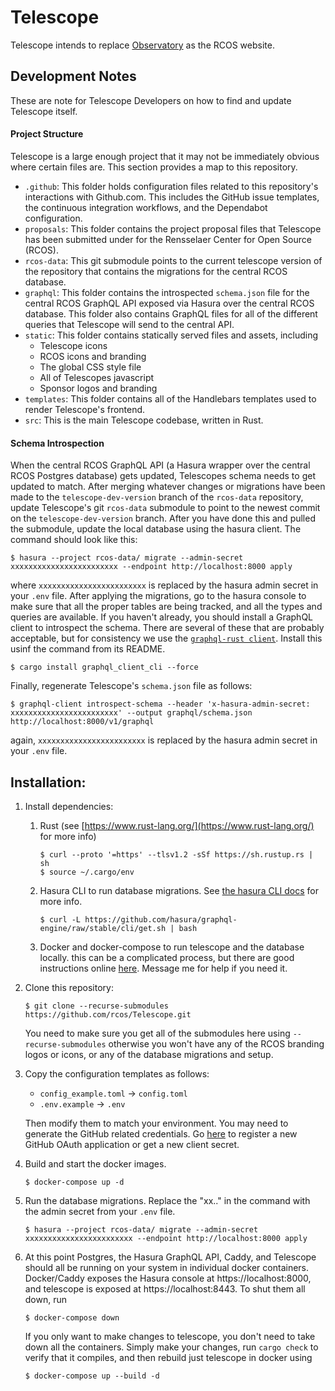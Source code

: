 # Telescope
Telescope intends to replace [Observatory](https://github.com/rcos/observatory-server) 
as the RCOS website.

## Development Notes
These are note for Telescope Developers on how to find and update Telescope 
itself.

#### Project Structure
Telescope is a large enough project that it may not be immediately obvious where
certain files are. This section provides a map to this repository.
- `.github`: This folder holds configuration files related to this repository's 
    interactions with Github.com. This includes the GitHub issue templates, the 
    continuous integration workflows, and the Dependabot configuration.
- `proposals`: This folder contains the project proposal files that Telescope has
    been submitted under for the Rensselaer Center for Open Source (RCOS).
- `rcos-data`: This git submodule points to the current telescope version of the
    repository that contains the migrations for the central RCOS database.  
- `graphql`: This folder contains the introspected `schema.json` file for the 
    central RCOS GraphQL API exposed via Hasura over the central RCOS database.
    This folder also contains GraphQL files for all of the different queries
    that Telescope will send to the central API.
- `static`: This folder contains statically served files and assets, including 
    - Telescope icons
    - RCOS icons and branding
    - The global CSS style file
    - All of Telescopes javascript
    - Sponsor logos and branding
- `templates`: This folder contains all of the Handlebars templates used to 
    render Telescope's frontend. 
- `src`: This is the main Telescope codebase, written in Rust.

#### Schema Introspection
When the central RCOS GraphQL API (a Hasura wrapper over the central RCOS Postgres database) 
gets updated, Telescopes schema needs to get updated to match. After merging whatever changes
or migrations have been made to the `telescope-dev-version` branch of the `rcos-data` repository,
update Telescope's git `rcos-data` submodule to point to the newest commit on the 
`telescope-dev-version` branch. After you have done this and pulled the submodule,
update the local database using the hasura client. The command should look like this:
```shell
$ hasura --project rcos-data/ migrate --admin-secret xxxxxxxxxxxxxxxxxxxxxxxx --endpoint http://localhost:8000 apply
``` 
where `xxxxxxxxxxxxxxxxxxxxxxxx` is replaced by the hasura admin secret in your `.env` file.
After applying the migrations, go to the hasura console to make sure that all the proper
tables are being tracked, and all the types and queries are available. 
If you haven't already, you should install a GraphQL client to introspect the schema. 
There are several of these that are probably acceptable, but for consistency we use 
the [`graphql-rust client`](https://github.com/graphql-rust/graphql-client/tree/master/graphql_client_cli). 
Install this usinf the command from its README.
```shell
$ cargo install graphql_client_cli --force
```
Finally, regenerate Telescope's `schema.json` file as follows:
```shell
$ graphql-client introspect-schema --header 'x-hasura-admin-secret: xxxxxxxxxxxxxxxxxxxxxxxx' --output graphql/schema.json http://localhost:8000/v1/graphql
```
again, `xxxxxxxxxxxxxxxxxxxxxxxx` is replaced by the hasura admin secret in your `.env` file.


## Installation:
1. Install dependencies:
    1. Rust (see [https://www.rust-lang.org/](https://www.rust-lang.org/) for more info)
        ```shell
        $ curl --proto '=https' --tlsv1.2 -sSf https://sh.rustup.rs | sh
        $ source ~/.cargo/env
        ```
    2. Hasura CLI to run database migrations. See 
       [the hasura CLI docs](https://hasura.io/docs/1.0/graphql/core/hasura-cli/install-hasura-cli.html#install-hasura-cli) 
       for more info.
        ```shell
        $ curl -L https://github.com/hasura/graphql-engine/raw/stable/cli/get.sh | bash
        ```
    3. Docker and docker-compose to run telescope and the database locally. 
       this can be a complicated process, but there are good instructions online 
       [here](https://docs.docker.com/get-docker/).
       Message me for help if you need it.
       
2. Clone this repository:
    ```shell script
    $ git clone --recurse-submodules https://github.com/rcos/Telescope.git
    ```
   You need to make sure you get all of the submodules here using 
   `--recurse-submodules` otherwise you won't have any of the RCOS branding
   logos or icons, or any of the database migrations and setup.

4. Copy the configuration templates as follows:
    - `config_example.toml` -> `config.toml`
    - `.env.example` -> `.env`
    
    Then modify them to match your environment. You may need to generate the 
    GitHub related credentials. Go [here](https://github.com/settings/applications/new)
    to register a new GitHub OAuth application or get a new client secret.
   
5. Build and start the docker images.
    ```shell
    $ docker-compose up -d 
    ```

6. Run the database migrations. Replace the "xx.." in the command with the admin 
   secret from your `.env` file. 
    ```shell
    $ hasura --project rcos-data/ migrate --admin-secret xxxxxxxxxxxxxxxxxxxxxxxx --endpoint http://localhost:8000 apply
    ``` 

7. At this point Postgres, the Hasura GraphQL API, Caddy, and Telescope should 
   all be running on your system in individual docker containers. Docker/Caddy 
   exposes the Hasura console at https://localhost:8000, and telescope is 
   exposed at https://localhost:8443. To shut them all down, run
   ```shell
   $ docker-compose down
   ```
   If you only want to make changes to telescope, you don't need to take down
   all the containers. Simply make your changes, run `cargo check` to verify 
   that it compiles, and then rebuild just telescope in docker using
   ```shell
   $ docker-compose up --build -d
   ```
